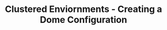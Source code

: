 ---
title: Clustered Enviornments - Creating a Dome Configuration
layout: default
parent: Installer Tutorials
grand_parent: Tutorials

has_children: false
has_toc: false
nav_order: 4
---